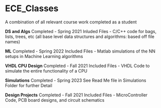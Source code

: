 # ECE_Classes
A combination of all relevant course work completed as a student

********DS and Algs********
Completed - Spring 2021
Inluded Files - C/C++ code for bags, lists, trees, etc (all base level data structures and algorithms: based off file names)

********ML********
Completed - Spring 2022
Included Files - Matlab simulations of the NN setups in Machine Learning algorithms

********VHDL CPU Design********
Completed - Fall 2021
Included Files - VHDL Code to simulate the entire functionality of a CPU

********Simulations********
Completed - Spring 2023
See Read Me file in Simulations Folder for further Detail

********Design Projects********
Completed - Fall 2021
Included Files - MicroController Code, PCB board designs, and circuit schematics
